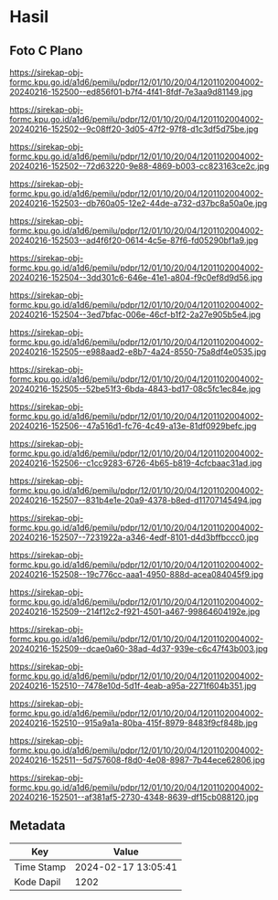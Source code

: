 # Hasil

## Foto C Plano

https://sirekap-obj-formc.kpu.go.id/a1d6/pemilu/pdpr/12/01/10/20/04/1201102004002-20240216-152500--ed856f01-b7f4-4f41-8fdf-7e3aa9d81149.jpg

https://sirekap-obj-formc.kpu.go.id/a1d6/pemilu/pdpr/12/01/10/20/04/1201102004002-20240216-152502--9c08ff20-3d05-47f2-97f8-d1c3df5d75be.jpg

https://sirekap-obj-formc.kpu.go.id/a1d6/pemilu/pdpr/12/01/10/20/04/1201102004002-20240216-152502--72d63220-9e88-4869-b003-cc823163ce2c.jpg

https://sirekap-obj-formc.kpu.go.id/a1d6/pemilu/pdpr/12/01/10/20/04/1201102004002-20240216-152503--db760a05-12e2-44de-a732-d37bc8a50a0e.jpg

https://sirekap-obj-formc.kpu.go.id/a1d6/pemilu/pdpr/12/01/10/20/04/1201102004002-20240216-152503--ad4f6f20-0614-4c5e-87f6-fd05290bf1a9.jpg

https://sirekap-obj-formc.kpu.go.id/a1d6/pemilu/pdpr/12/01/10/20/04/1201102004002-20240216-152504--3dd301c6-646e-41e1-a804-f9c0ef8d9d56.jpg

https://sirekap-obj-formc.kpu.go.id/a1d6/pemilu/pdpr/12/01/10/20/04/1201102004002-20240216-152504--3ed7bfac-006e-46cf-b1f2-2a27e905b5e4.jpg

https://sirekap-obj-formc.kpu.go.id/a1d6/pemilu/pdpr/12/01/10/20/04/1201102004002-20240216-152505--e988aad2-e8b7-4a24-8550-75a8df4e0535.jpg

https://sirekap-obj-formc.kpu.go.id/a1d6/pemilu/pdpr/12/01/10/20/04/1201102004002-20240216-152505--52be51f3-6bda-4843-bd17-08c5fc1ec84e.jpg

https://sirekap-obj-formc.kpu.go.id/a1d6/pemilu/pdpr/12/01/10/20/04/1201102004002-20240216-152506--47a516d1-fc76-4c49-a13e-81df0929befc.jpg

https://sirekap-obj-formc.kpu.go.id/a1d6/pemilu/pdpr/12/01/10/20/04/1201102004002-20240216-152506--c1cc9283-6726-4b65-b819-4cfcbaac31ad.jpg

https://sirekap-obj-formc.kpu.go.id/a1d6/pemilu/pdpr/12/01/10/20/04/1201102004002-20240216-152507--831b4e1e-20a9-4378-b8ed-d11707145494.jpg

https://sirekap-obj-formc.kpu.go.id/a1d6/pemilu/pdpr/12/01/10/20/04/1201102004002-20240216-152507--7231922a-a346-4edf-8101-d4d3bffbccc0.jpg

https://sirekap-obj-formc.kpu.go.id/a1d6/pemilu/pdpr/12/01/10/20/04/1201102004002-20240216-152508--19c776cc-aaa1-4950-888d-acea084045f9.jpg

https://sirekap-obj-formc.kpu.go.id/a1d6/pemilu/pdpr/12/01/10/20/04/1201102004002-20240216-152509--214f12c2-f921-4501-a467-99864604192e.jpg

https://sirekap-obj-formc.kpu.go.id/a1d6/pemilu/pdpr/12/01/10/20/04/1201102004002-20240216-152509--dcae0a60-38ad-4d37-939e-c6c47f43b003.jpg

https://sirekap-obj-formc.kpu.go.id/a1d6/pemilu/pdpr/12/01/10/20/04/1201102004002-20240216-152510--7478e10d-5d1f-4eab-a95a-2271f604b351.jpg

https://sirekap-obj-formc.kpu.go.id/a1d6/pemilu/pdpr/12/01/10/20/04/1201102004002-20240216-152510--915a9a1a-80ba-415f-8979-8483f9cf848b.jpg

https://sirekap-obj-formc.kpu.go.id/a1d6/pemilu/pdpr/12/01/10/20/04/1201102004002-20240216-152511--5d757608-f8d0-4e08-8987-7b44ece62806.jpg

https://sirekap-obj-formc.kpu.go.id/a1d6/pemilu/pdpr/12/01/10/20/04/1201102004002-20240216-152501--af381af5-2730-4348-8639-df15cb088120.jpg


## Metadata

| Key        | Value               |
| ---------- | ------------------- |
| Time Stamp | 2024-02-17 13:05:41 |
| Kode Dapil | 1202                |



